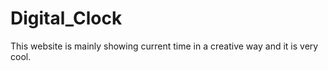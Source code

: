 # Digital_Clock

This website is mainly showing current time in a creative way and it is very cool.
